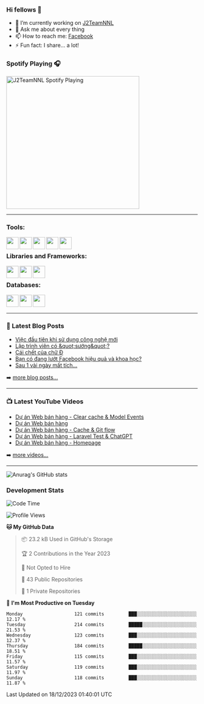### Hi fellows 👋

- 🔭 I’m currently working on [J2TeamNNL]
- 💬 Ask me about every thing
- 📫 How to reach me: [Facebook]
- ⚡ Fun fact: I share... a lot!


### Spotify Playing 🎧
[<img src="https://spotify-playing-git-master.j2teamnnl.vercel.app/api/spotify-playing" alt="J2TeamNNL Spotify Playing" width="350" />](https://open.spotify.com/user/31ghget3jspvgpjwbv5pcwli3smab)

---

### Tools:
<img align='left' height="32" width="32" src="https://cdn.jsdelivr.net/npm/simple-icons@4.8.0/icons/sublimetext.svg" />
<img align='left' height="32" width="32" src="https://cdn.jsdelivr.net/npm/simple-icons@4.8.0/icons/phpstorm.svg" />
<img align='left' height="32" width="32" src="https://cdn.jsdelivr.net/npm/simple-icons@4.8.0/icons/xampp.svg" />
<img align='left' height="32" width="32" src="https://cdn.jsdelivr.net/npm/simple-icons@4.8.0/icons/laragon.svg" />
<img align='left' height="32" width="32" src="https://cdn.jsdelivr.net/npm/simple-icons@4.8.0/icons/docker.svg" />
<br>

### Libraries and Frameworks:
<img align='left' height="32" width="32" src="https://cdn.jsdelivr.net/npm/simple-icons@4.8.0/icons/jquery.svg" />
<img align='left' height="32" width="32" src="https://cdn.jsdelivr.net/npm/simple-icons@4.8.0/icons/laravel.svg" />
<img align='left' height="32" width="32" src="https://cdn.jsdelivr.net/npm/simple-icons@4.8.0/icons/nuxt-dot-js.svg" />
<br>

### Databases:
<img align='left' height="32" width="32" src="https://cdn.jsdelivr.net/npm/simple-icons@4.8.0/icons/mysql.svg" />
<img align='left' height="32" width="32" src="https://cdn.jsdelivr.net/npm/simple-icons@4.8.0/icons/postgresql.svg" />
<img align='left' height="32" width="32" src="https://cdn.jsdelivr.net/npm/simple-icons@4.8.0/icons/elasticsearch.svg" />

<br>
<br>

---

### 📕 Latest Blog Posts
<!-- BLOG-POST-LIST:START -->
- [Việc đầu tiên khi sử dụng công nghệ mới](https://j2teamnnl.blogspot.com/2020/07/viec-au-tien-khi-su-dung-cong-nghe-moi.html)
- [Lập trình viên có &amp;quot;sướng&amp;quot;?](https://j2teamnnl.blogspot.com/2020/03/lap-trinh-vien-co.html)
- [Cái chết của chữ Đ](https://j2teamnnl.blogspot.com/2020/01/cai-chet-cua-chu.html)
- [Bạn có đang lướt Facebook hiệu quả và khoa học?](https://j2teamnnl.blogspot.com/2019/08/ban-co-ang-luot-web-hieu-qua-va-khoa-hoc.html)
- [Sau 1 vài ngày mất tích...](https://j2teamnnl.blogspot.com/2019/08/sau-1-vai-ngay-mat-tich.html)
<!-- BLOG-POST-LIST:END -->
➡️ [more blog posts...](https://j2teamnnl.blogspot.com)

---

### 📺 Latest YouTube Videos
<!-- YOUTUBE:START -->
- [Dự án Web bán hàng - Clear cache &amp; Model Events](https://www.youtube.com/watch?v=ecgNACkVjyw)
- [Dự án Web bán hàng](https://www.youtube.com/watch?v=Mi-4b4yXMIE)
- [Dự án Web bán hàng - Cache &amp; Git flow](https://www.youtube.com/watch?v=nrZrqIC5B1w)
- [Dự án Web bán hàng - Laravel Test &amp; ChatGPT](https://www.youtube.com/watch?v=Qix3fwDeCiQ)
- [Dự án Web bán hàng - Homepage](https://www.youtube.com/watch?v=qPpsO0zFDPM)
<!-- YOUTUBE:END -->
➡️ [more videos...](https://www.youtube.com/j2teamnnl)

---
![Anurag's GitHub stats](https://github-readme-stats.vercel.app/api?username=j2teamnnl&show_icons=true&theme=transparent&hide=contribs&count_private=true)

### Development Stats
<!--START_SECTION:waka-->
![Code Time](http://img.shields.io/badge/Code%20Time-4%2C570%20hrs%2023%20mins-blue)

![Profile Views](http://img.shields.io/badge/Profile%20Views-51-blue)

**🐱 My GitHub Data** 

> 📦 23.2 kB Used in GitHub's Storage 
 > 
> 🏆 2 Contributions in the Year 2023
 > 
> 🚫 Not Opted to Hire
 > 
> 📜 43 Public Repositories 
 > 
> 🔑 1 Private Repositories 
 > 
📅 **I'm Most Productive on Tuesday** 

```text
Monday                   121 commits         ███░░░░░░░░░░░░░░░░░░░░░░   12.17 % 
Tuesday                  214 commits         █████░░░░░░░░░░░░░░░░░░░░   21.53 % 
Wednesday                123 commits         ███░░░░░░░░░░░░░░░░░░░░░░   12.37 % 
Thursday                 184 commits         █████░░░░░░░░░░░░░░░░░░░░   18.51 % 
Friday                   115 commits         ███░░░░░░░░░░░░░░░░░░░░░░   11.57 % 
Saturday                 119 commits         ███░░░░░░░░░░░░░░░░░░░░░░   11.97 % 
Sunday                   118 commits         ███░░░░░░░░░░░░░░░░░░░░░░   11.87 % 
```



 Last Updated on 18/12/2023 01:40:01 UTC
<!--END_SECTION:waka-->


[J2TeamNNL]: https://j2teamnnl.com/
[Facebook]: https://fb.me/j2teamnnl
